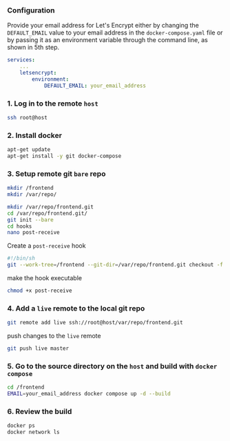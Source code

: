 ### Configuration
Provide your email address for Let's Encrypt either by changing the `DEFAULT_EMAIL` value to your email address in the `docker-compose.yaml` file or by passing it as an environment variable through the command line, as shown in 5th step.
```yaml
services:
    ...
    letsencrypt: 
        environment:
            DEFAULT_EMAIL: your_email_address
```

### 1. Log in to the remote `host`
```sh
ssh root@host
```

### 2. Install docker
```sh
apt-get update
apt-get install -y git docker-compose
```

### 3. Setup remote git `bare` repo 
```sh
mkdir /frontend
mkdir /var/repo/

mkdir /var/repo/frontend.git
cd /var/repo/frontend.git/
git init --bare
cd hooks
nano post-receive
```
Create a `post-receive` hook 
```sh
#!/bin/sh
git --work-tree=/frontend --git-dir=/var/repo/frontend.git checkout -f main
```
make the hook executable
```sh
chmod +x post-receive
```

### 4. Add a `live` remote to the local git repo
```sh
git remote add live ssh://root@host/var/repo/frontend.git
```
push changes to the `live` remote
```sh
git push live master
```

### 5. Go to the source directory on the `host` and build with `docker compose`
```sh
cd /frontend
EMAIL=your_email_address docker compose up -d --build
```

### 6. Review the build
```sh
docker ps
docker network ls
```

